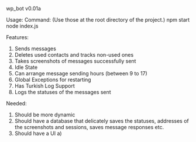 wp_bot v0.01a

Usage:
    Command: (Use those at the root directory of the project.)
        npm start
        node index.js

Features:
1) Sends messages
2) Deletes used contacts and tracks non-used ones
3) Takes screenshots of messages successfully sent
4) Idle State
5) Can arrange message sending hours (between 9 to 17)
6) Global Exceptions for restarting
7) Has Turkish Log Support
8) Logs the statuses of the messages sent

Needed:
1) Should be more dynamic
2) Should have a database that delicately saves the statuses, addresses of the screenshots and sessions, saves message responses etc.
3) Should have a UI
    a) 

